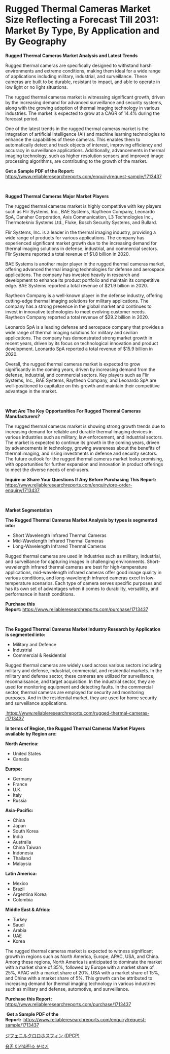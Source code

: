 <p><h1>Rugged Thermal Cameras Market Size Reflecting a Forecast Till 2031: Market By Type, By Application and By Geography</h1></p><p><strong>Rugged Thermal Cameras Market Analysis and Latest Trends</strong></p>
<p><p>Rugged thermal cameras are specifically designed to withstand harsh environments and extreme conditions, making them ideal for a wide range of applications including military, industrial, and surveillance. These cameras are built to be durable, resistant to impact, and able to operate in low light or no light situations.</p><p>The rugged thermal cameras market is witnessing significant growth, driven by the increasing demand for advanced surveillance and security systems, along with the growing adoption of thermal imaging technology in various industries. The market is expected to grow at a CAGR of 14.4% during the forecast period.</p><p>One of the latest trends in the rugged thermal cameras market is the integration of artificial intelligence (AI) and machine learning technologies to enhance the capabilities of these cameras. This enables them to automatically detect and track objects of interest, improving efficiency and accuracy in surveillance applications. Additionally, advancements in thermal imaging technology, such as higher resolution sensors and improved image processing algorithms, are contributing to the growth of the market.</p></p>
<p><strong>Get a Sample PDF of the Report:&nbsp;</strong> <a href="https://www.reliableresearchreports.com/enquiry/request-sample/1713437">https://www.reliableresearchreports.com/enquiry/request-sample/1713437</a></p>
<p>&nbsp;</p>
<p><strong>Rugged Thermal Cameras Major Market Players</strong></p>
<p><p>The rugged thermal cameras market is highly competitive with key players such as Flir Systems, Inc., BAE Systems, Raytheon Company, Leonardo SpA, Danaher Corporation, Axis Communication, L3 Technologies Inc., Thermoteknix Systems Ltd., Fluke, Bosch Security Systems, and Bullard. </p><p>Flir Systems, Inc. is a leader in the thermal imaging industry, providing a wide range of products for various applications. The company has experienced significant market growth due to the increasing demand for thermal imaging solutions in defense, industrial, and commercial sectors. Flir Systems reported a total revenue of $1.8 billion in 2020.</p><p>BAE Systems is another major player in the rugged thermal cameras market, offering advanced thermal imaging technologies for defense and aerospace applications. The company has invested heavily in research and development to enhance its product portfolio and maintain its competitive edge. BAE Systems reported a total revenue of $21.9 billion in 2020.</p><p>Raytheon Company is a well-known player in the defense industry, offering cutting-edge thermal imaging solutions for military applications. The company has a strong presence in the global market and continues to invest in innovative technologies to meet evolving customer needs. Raytheon Company reported a total revenue of $29.2 billion in 2020.</p><p>Leonardo SpA is a leading defense and aerospace company that provides a wide range of thermal imaging solutions for military and civilian applications. The company has demonstrated strong market growth in recent years, driven by its focus on technological innovation and product development. Leonardo SpA reported a total revenue of $15.9 billion in 2020.</p><p>Overall, the rugged thermal cameras market is expected to grow significantly in the coming years, driven by increasing demand from the defense, industrial, and commercial sectors. Key players such as Flir Systems, Inc., BAE Systems, Raytheon Company, and Leonardo SpA are well-positioned to capitalize on this growth and maintain their competitive advantage in the market.</p></p>
<p>&nbsp;</p>
<p><strong>What Are The Key Opportunities For Rugged Thermal Cameras Manufacturers?</strong></p>
<p><p>The rugged thermal cameras market is showing strong growth trends due to increasing demand for reliable and durable thermal imaging devices in various industries such as military, law enforcement, and industrial sectors. The market is expected to continue its growth in the coming years, driven by advancements in technology, growing awareness about the benefits of thermal imaging, and rising investments in defense and security sectors. The future outlook for the rugged thermal cameras market looks promising, with opportunities for further expansion and innovation in product offerings to meet the diverse needs of end-users.</p></p>
<p><strong>Inquire or Share Your Questions If Any Before Purchasing This Report:</strong> <a href="https://www.reliableresearchreports.com/enquiry/pre-order-enquiry/1713437">https://www.reliableresearchreports.com/enquiry/pre-order-enquiry/1713437</a></p>
<p>&nbsp;</p>
<p><strong>Market Segmentation</strong></p>
<p><strong>The Rugged Thermal Cameras Market Analysis by types is segmented into:</strong></p>
<p><ul><li>Short Wavelength Infrared Thermal Cameras</li><li>Mid-Wavelength Infrared Thermal Cameras</li><li>Long-Wavelength Infrared Thermal Cameras</li></ul></p>
<p><p>Rugged thermal cameras are used in industries such as military, industrial, and surveillance for capturing images in challenging environments. Short-wavelength infrared thermal cameras are best for high-temperature applications, mid-wavelength infrared cameras offer good image quality in various conditions, and long-wavelength infrared cameras excel in low-temperature scenarios. Each type of camera serves specific purposes and has its own set of advantages when it comes to durability, versatility, and performance in harsh conditions.</p></p>
<p><strong>Purchase this Report:&nbsp;</strong><a href="https://www.reliableresearchreports.com/purchase/1713437">https://www.reliableresearchreports.com/purchase/1713437</a></p>
<p>&nbsp;</p>
<p><strong>The Rugged Thermal Cameras Market Industry Research by Application is segmented into:</strong></p>
<p><ul><li>Military and Defence</li><li>Industrial</li><li>Commercial & Residential</li></ul></p>
<p><p>Rugged thermal cameras are widely used across various sectors including military and defense, industrial, commercial, and residential markets. In the military and defense sector, these cameras are utilized for surveillance, reconnaissance, and target acquisition. In the industrial sector, they are used for monitoring equipment and detecting faults. In the commercial sector, thermal cameras are employed for security and monitoring purposes. And in the residential market, they are used for home security and surveillance applications.</p></p>
<p><a href="https://www.reliableresearchreports.com/rugged-thermal-cameras-r1713437">&nbsp;https://www.reliableresearchreports.com/rugged-thermal-cameras-r1713437</a></p>
<p><strong>In terms of Region, the Rugged Thermal Cameras Market Players available by Region are:</strong></p>
<p>
    <p> <strong> North America: </strong>
        <ul>
            <li>United States</li>
            <li>Canada</li>
        </ul>
        </p> 
    <p> <strong> Europe: </strong>
        <ul>
            <li>Germany</li>
            <li>France</li>
            <li>U.K.</li>
            <li>Italy</li>
            <li>Russia</li>
        </ul>
        </p> 
    <p> <strong> Asia-Pacific: </strong>
        <ul>
            <li>China</li>
            <li>Japan</li>
            <li>South Korea</li>
            <li>India</li>
            <li>Australia</li>
            <li>China Taiwan</li>
            <li>Indonesia</li>
            <li>Thailand</li>
            <li>Malaysia</li>
        </ul>
        </p> 
    <p> <strong> Latin America: </strong>
        <ul>
            <li>Mexico</li>
            <li>Brazil</li>
            <li>Argentina Korea</li>
            <li>Colombia</li>
        </ul>
        </p> 
    <p> <strong> Middle East & Africa: </strong>
        <ul>
            <li>Turkey</li>
            <li>Saudi</li>
            <li>Arabia</li>
            <li>UAE</li>
            <li>Korea</li>
        </ul>
    </p>
    </p>
<p><p>The rugged thermal cameras market is expected to witness significant growth in regions such as North America, Europe, APAC, USA, and China. Among these regions, North America is anticipated to dominate the market with a market share of 35%, followed by Europe with a market share of 25%, APAC with a market share of 20%, USA with a market share of 15%, and China with a market share of 5%. This growth can be attributed to increasing demand for thermal imaging technology in various industries such as military and defense, automotive, and surveillance.</p></p>
<p><strong>Purchase this Report: </strong><a href="https://www.reliableresearchreports.com/purchase/1713437">https://www.reliableresearchreports.com/purchase/1713437</a></p>
<p>&nbsp;<strong>Get a Sample PDF of the Report:&nbsp;&nbsp;</strong><a href="https://www.reliableresearchreports.com/enquiry/request-sample/1713437">https://www.reliableresearchreports.com/enquiry/request-sample/1713437</a></p>
<p><strong></strong></p>
<p><p><a href="https://github.com/Sophiaard2003/Market-Research-Report-List-2/blob/main/3694056113127.md">ジフェニルクロロホスフィン (DPCP)</a></p><p><a href="https://github.com/CliftonFisher9067/Market-Research-Report-List-2/blob/main/2943726107614.md">용존 이산화탄소 분석기</a></p></p>